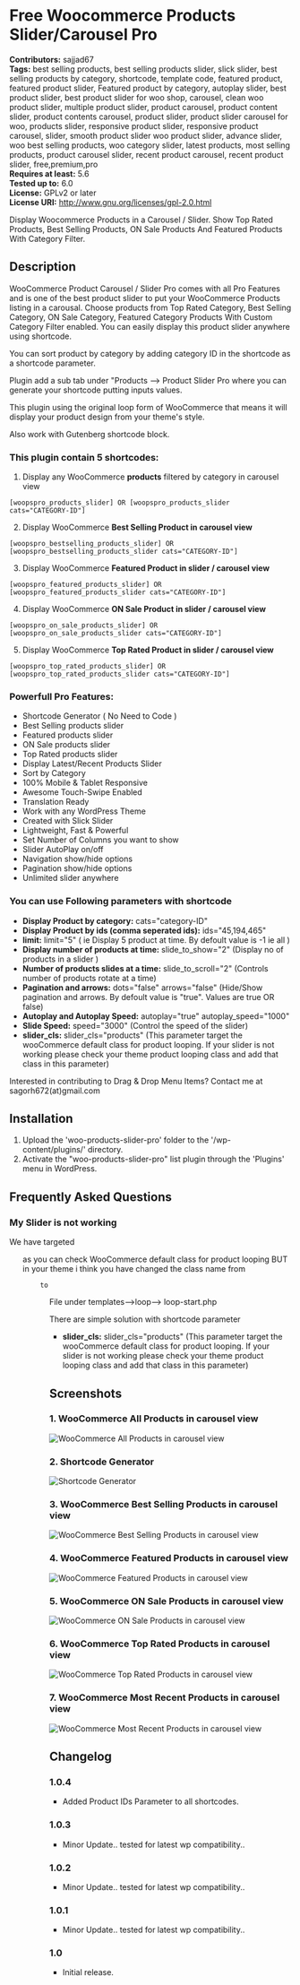 # Free Woocommerce Products Slider/Carousel Pro

**Contributors:** sajjad67 \
**Tags:** best selling products, best selling products slider, slick slider, best selling products by category, shortcode, template code, featured product, featured product slider, Featured product by category, autoplay slider, best product slider, best product slider for woo shop, carousel, clean woo product slider, multiple product slider, product carousel,  product content slider, product contents carousel, product slider, product slider carousel for woo, products slider,  responsive product slider, responsive product carousel, slider, smooth product slider woo product slider,  advance slider, woo best selling products, woo category slider, latest products, most selling products, product carousel slider, recent product carousel, recent product slider, free,premium,pro \
**Requires at least:** 5.6 \
**Tested up to:** 6.0 \
**License:** GPLv2 or later \
**License URI:** http://www.gnu.org/licenses/gpl-2.0.html

Display Woocommerce Products in a Carousel / Slider. Show Top Rated Products, Best Selling Products, ON Sale Products And Featured Products With Category Filter.

## Description

WooCommerce Product Carousel / Slider Pro comes with all Pro Features and is one of the best product slider to put your WooCommerce Products listing in a carousal. Choose products from Top Rated Category, Best Selling Category, ON Sale Category, Featured Category Products With Custom Category Filter enabled. You can easily display this product slider anywhere using shortcode.

You can sort product by category by adding category ID in the shortcode as a shortcode parameter.

Plugin add a sub tab under "Products --> Product Slider Pro where you can generate your shortcode putting inputs values.

This plugin using the original loop form of WooCommerce that means it will display your product design from your theme's style.

Also work with Gutenberg shortcode block.

### This plugin contain 5 shortcodes:

1) Display any WooCommerce **products** filtered by category in carousel view

<code>[woopspro_products_slider] OR [woopspro_products_slider cats="CATEGORY-ID"]</code>

2) Display WooCommerce **Best Selling Product in carousel view**

<code>[woopspro_bestselling_products_slider] OR [woopspro_bestselling_products_slider cats="CATEGORY-ID"]</code>

3) Display WooCommerce **Featured Product in slider / carousel view**

<code>[woopspro_featured_products_slider] OR [woopspro_featured_products_slider cats="CATEGORY-ID"]</code>

4) Display WooCommerce **ON Sale Product in slider / carousel view**

<code>[woopspro_on_sale_products_slider] OR [woopspro_on_sale_products_slider cats="CATEGORY-ID"]</code>

5) Display WooCommerce **Top Rated Product in slider / carousel view**

<code>[woopspro_top_rated_products_slider] OR [woopspro_top_rated_products_slider cats="CATEGORY-ID"]</code>

### Powerfull Pro Features:

* Shortcode Generator ( No Need to Code )
* Best Selling products slider
* Featured products slider
* ON Sale products slider
* Top Rated products slider
* Display Latest/Recent Products Slider
* Sort by Category 
* 100% Mobile & Tablet Responsive
* Awesome Touch-Swipe Enabled
* Translation Ready
* Work with any WordPress Theme
* Created with Slick Slider
* Lightweight, Fast & Powerful
* Set Number of Columns you want to show
* Slider AutoPlay on/off
* Navigation show/hide options
* Pagination show/hide options
* Unlimited slider anywhere

### You can use Following parameters with shortcode

* **Display Product by category:** 
cats="category-ID" 
* **Display Product by ids (comma seperated ids):** 
ids="45,194,465" 
* **limit:**
limit="5" ( ie Display 5 product at time. By defoult value is -1 ie all )
* **Display number of products at time:**
slide_to_show="2" (Display no of products in a slider )
* **Number of products slides at a time:**
slide_to_scroll="2" (Controls number of products rotate at a time)
* **Pagination and arrows:**
dots="false" arrows="false" (Hide/Show pagination and arrows. By defoult value is "true". Values are true OR false)
* **Autoplay and Autoplay Speed:**
autoplay="true" autoplay_speed="1000"
* **Slide Speed:**
speed="3000" (Control the speed of the slider)
* **slider_cls:**
slider_cls="products" (This parameter target the wooCommerce default class for product looping. If your slider is not working please check your theme product looping class and add that class in this parameter)

Interested in contributing to Drag & Drop Menu Items?
Contact me at sagorh672(at)gmail.com

## Installation

1. Upload the 'woo-products-slider-pro' folder to the '/wp-content/plugins/' directory.
2. Activate the "woo-products-slider-pro" list plugin through the 'Plugins' menu in WordPress.

## Frequently Asked Questions

### My Slider is not working

We have targeted <code><ul class="products"></code> as you can check WooCommerce default class for product looping BUT in your theme i think you have changed the class name from <code><ul class="products"> to <ul class="YOUR_CLASS_NAME"></code>

File under templates-->loop--> loop-start.php

There are simple solution with shortcode parameter

* **slider_cls:**
slider_cls="products" (This parameter target the wooCommerce default class for product looping. If your slider is not working please check your theme product looping class and add that class in this parameter)

## Screenshots

### 1. WooCommerce All Products in carousel view

![WooCommerce All Products in carousel view](https://ps.w.org/woo-products-slider-pro/assets/screenshot-1.png)

### 2. Shortcode Generator

![Shortcode Generator](https://ps.w.org/woo-products-slider-pro/assets/screenshot-2.png)

### 3. WooCommerce Best Selling Products in carousel view

![WooCommerce Best Selling Products in carousel view](https://ps.w.org/woo-products-slider-pro/assets/screenshot-3.png)

### 4. WooCommerce Featured Products in carousel view

![WooCommerce Featured Products in carousel view](https://ps.w.org/woo-products-slider-pro/assets/screenshot-4.png)

### 5. WooCommerce ON Sale Products in carousel view

![WooCommerce ON Sale Products in carousel view](https://ps.w.org/woo-products-slider-pro/assets/screenshot-5.png)

### 6. WooCommerce Top Rated Products in carousel view

![WooCommerce Top Rated Products in carousel view](https://ps.w.org/woo-products-slider-pro/assets/screenshot-6.png)

### 7. WooCommerce Most Recent Products in carousel view

![WooCommerce Most Recent Products in carousel view](https://ps.w.org/woo-products-slider-pro/assets/screenshot-7.png)

## Changelog

### 1.0.4

* Added Product IDs Parameter to all shortcodes.
### 1.0.3

* Minor Update.. tested for latest wp compatibility..
### 1.0.2

* Minor Update.. tested for latest wp compatibility..
### 1.0.1

* Minor Update.. tested for latest wp compatibility..
### 1.0

* Initial release.

